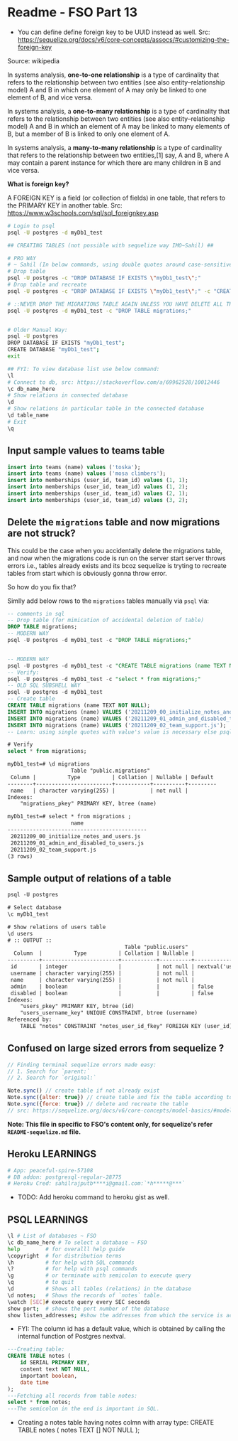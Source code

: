 # Readme - FSO Part 13

- You can define define foreign key to be UUID instead as well. Src: https://sequelize.org/docs/v6/core-concepts/assocs/#customizing-the-foreign-key

Source: wikipedia

In systems analysis, **one-to-one relationship** is a type of cardinality that refers to the relationship between two entities (see also entity–relationship model) A and B in which one element of A may only be linked to one element of B, and vice versa.

In systems analysis, a **one-to-many relationship** is a type of cardinality that refers to the relationship between two entities (see also entity–relationship model) A and B in which an element of A may be linked to many elements of B, but a member of B is linked to only one element of A.

In systems analysis, a **many-to-many relationship** is a type of cardinality that refers to the relationship between two entities,[1] say, A and B, where A may contain a parent instance for which there are many children in B and vice versa.

**What is foreign key?**

A FOREIGN KEY is a field (or collection of fields) in one table, that refers to the PRIMARY KEY in another table. Src: https://www.w3schools.com/sql/sql_foreignkey.asp

```bash
# Login to psql
psql -U postgres -d myDb1_test

## CREATING TABLES (not possible with sequelize way IMO~Sahil) ##

# PRO WAY
# ~ Sahil (In below commands, using double quotes around case-sensitive database names IS NECESSARY(single quotes does not work) and escaping double quotes around `myDb1_test` is necesssary bcoz we are using double quotes to pass values as a single string to psql's -u option.)
# Drop table
psql -U postgres -c "DROP DATABASE IF EXISTS \"myDb1_test\";"
# Drop table and recreate
psql -U postgres -c "DROP DATABASE IF EXISTS \"myDb1_test\";" -c "CREATE DATABASE \"myDb1_test\";"

# ::NEVER DROP THE MIGRATIONS TABLE AGAIN UNLESS YOU HAVE DELETE ALL THE TABLES AS WELL:: Dropping `migrations` table from myDb1_test table (TESTED), learn: -d option is to select a table
psql -U postgres -d myDb1_test -c "DROP TABLE migrations;"


# Older Manual Way:
psql -U postgres
DROP DATABASE IF EXISTS "myDb1_test";
CREATE DATABASE "myDb1_test";
exit

## FYI: To view database list use below command:
\l
# Connect to db, src: https://stackoverflow.com/a/69962528/10012446
\c db_name_here
# Show relations in connected database
\d
# Show relations in particular table in the connected database
\d table_name
# Exit
\q
```

## Input sample values to teams table

```sql
insert into teams (name) values ('toska');
insert into teams (name) values ('mosa climbers');
insert into memberships (user_id, team_id) values (1, 1);
insert into memberships (user_id, team_id) values (1, 2);
insert into memberships (user_id, team_id) values (2, 1);
insert into memberships (user_id, team_id) values (3, 2);
```

## Delete the `migrations` table and now migrations are not struck?

This could be the case when you accidentally delete the migrations table, and now when the migrations code is run on the server start server throws errors i.e., tables already exists and its bcoz sequelize is tryting to recreate tables from start which is obviously gonna throw error.

So how do you fix that?

Simlly add below rows to the `migrations` tables manually via `psql` via:

```sql
-- comments in sql
-- Drop table (for mimication of accidental deletion of table)
DROP TABLE migrations;
-- MODERN WAY
psql -U postgres -d myDb1_test -c "DROP TABLE migrations;"


-- MODERN WAY
psql -U postgres -d myDb1_test -c "CREATE TABLE migrations (name TEXT NOT NULL)" -c "INSERT INTO migrations (name) VALUES ('20211209_00_initialize_notes_and_users.js');" -c "INSERT INTO migrations (name) VALUES ('20211209_01_admin_and_disabled_to_users.js');" -c "INSERT INTO migrations (name) VALUES ('20211209_02_team_support.js');"
-- Verify:
psql -U postgres -d myDb1_test -c "select * from migrations;"
-- OLD SQL SUBSHELL WAY
psql -U postgres -d myDb1_test
-- Create table
CREATE TABLE migrations (name TEXT NOT NULL);
INSERT INTO migrations (name) VALUES ('20211209_00_initialize_notes_and_users.js');
INSERT INTO migrations (name) VALUES ('20211209_01_admin_and_disabled_to_users.js');
INSERT INTO migrations (name) VALUES ('20211209_02_team_support.js');
-- Learn: using single quotes with value's value is necessary else psql throws error that column doesn't exist.

# Verify
select * from migrations;
```

```txt
myDb1_test=# \d migrations
                    Table "public.migrations"
 Column |          Type          | Collation | Nullable | Default
--------+------------------------+-----------+----------+---------
 name   | character varying(255) |           | not null |
Indexes:
    "migrations_pkey" PRIMARY KEY, btree (name)

myDb1_test=# select * from migrations ;
                    name
--------------------------------------------
 20211209_00_initialize_notes_and_users.js
 20211209_01_admin_and_disabled_to_users.js
 20211209_02_team_support.js
(3 rows)
```

## Sample output of relations of a table

```txt
psql -U postgres

# Select database
\c myDb1_test

# Show relations of users table
\d users
# :: OUTPUT ::
                                     Table "public.users"
  Column  |          Type          | Collation | Nullable |              Default
----------+------------------------+-----------+----------+-----------------------------------
 id       | integer                |           | not null | nextval('users_id_seq'::regclass)
 username | character varying(255) |           | not null |
 name     | character varying(255) |           | not null |
 admin    | boolean                |           |          | false
 disabled | boolean                |           |          | false
Indexes:
    "users_pkey" PRIMARY KEY, btree (id)
    "users_username_key" UNIQUE CONSTRAINT, btree (username)
Referenced by:
    TABLE "notes" CONSTRAINT "notes_user_id_fkey" FOREIGN KEY (user_id) REFERENCES users(id) ON UPDATE CASCADE ON DELETE SET NULL
```

## Confused on large sized errors from sequelize ?

```js
// Finding terminal sequelize errors made easy:
// 1. Search for `parent:`
// 2. Search for `original:`
```

```js
Note.sync() // create table if not already exist
Note.sync({alter: true}) // create table and fix the table according to the schema we have defined in current code base
Note.sync({force: true}) // delete and recreate the table
// src: https://sequelize.org/docs/v6/core-concepts/model-basics/#model-synchronization
```

**Note: This file in specific to FSO's content only, for sequelize's refer `README-sequelize.md` file.**

## Heroku LEARNINGS

```bash
# App: peaceful-spire-57108
# DB addon: postgresql-regular-28775
# Heroku Cred: sahilrajputb****i@gmail.com:`*h*****@***`
```

- TODO: Add heroku command to heroku gist as well.

## PSQL LEARNINGS

```bash
\l # List of databases ~ FSO
\c db_name_here # To select a database ~ FSO
help        # for overalll help guide
\copyright  # for distribution terms
\h          # for help with SQL commands
\?          # for help with psql commands
\g          # or terminate with semicolon to execute query
\q          # to quit
\d          # Shows all tables (relations) in the database
\d notes;   # Shows the records of `notes` table.
\watch [SEC]# execute query every SEC seconds
show port;  # shows the port number of the database
show listen_addresses; #show the addresses from which the service is accessible. src: https://serverfault.com/a/573327
```

- FYI: The column id has a default value, which is obtained by calling the internal function of Postgres nextval.

```sql
---Creating table:
CREATE TABLE notes (
    id SERIAL PRIMARY KEY,
    content text NOT NULL,
    important boolean,
    date time
);
---Fetching all records from table notes:
select * from notes;
---The semicolon in the end is important in SQL.
```

- Creating a notes table having notes colmn with array type:
  CREATE TABLE notes (
  notes TEXT [] NOT NULL
  );
